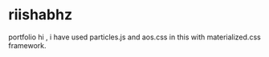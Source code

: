 # riishabhz
portfolio
hi , i have used particles.js and aos.css in this with materialized.css framework.
